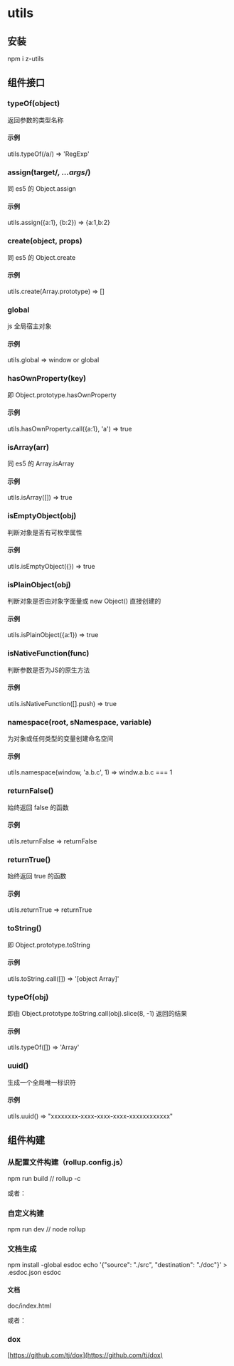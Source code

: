 # utils

## 安装
npm i z-utils

## 组件接口

### typeOf(object)
返回参数的类型名称

#### 示例
utils.typeOf(/a/) => 'RegExp'

### assign(target/*, ...args*/)
同 es5 的 Object.assign

#### 示例
utils.assign({a:1}, {b:2}) => {a:1,b:2}

### create(object, props)
同 es5 的 Object.create

#### 示例
utils.create(Array.prototype) => []

### global
js 全局宿主对象

#### 示例
utils.global => window or global

### hasOwnProperty(key)
即 Object.prototype.hasOwnProperty

#### 示例
utils.hasOwnProperty.call({a:1}, 'a') => true

### isArray(arr)
同 es5 的 Array.isArray

#### 示例
utils.isArray([]) => true

### isEmptyObject(obj)
判断对象是否有可枚举属性

#### 示例
utils.isEmptyObject({}) => true

### isPlainObject(obj)
判断对象是否由对象字面量或 new Object() 直接创建的

#### 示例
utils.isPlainObject({a:1}) => true

### isNativeFunction(func)
判断参数是否为JS的原生方法

#### 示例
utils.isNativeFunction([].push) => true

### namespace(root, sNamespace, variable)
为对象或任何类型的变量创建命名空间

#### 示例
utils.namespace(window, 'a.b.c', 1) => windw.a.b.c === 1

### returnFalse()
始终返回 false 的函数

#### 示例
utils.returnFalse => returnFalse

### returnTrue()
始终返回 true 的函数

#### 示例
utils.returnTrue => returnTrue

### toString()
即 Object.prototype.toString

#### 示例
utils.toString.call([]) => '[object Array]'

### typeOf(obj)
即由 Object.prototype.toString.call(obj).slice(8, -1) 返回的结果

#### 示例
utils.typeOf([]) => 'Array'

### uuid()
生成一个全局唯一标识符

#### 示例
utils.uuid() => "xxxxxxxx-xxxx-xxxx-xxxx-xxxxxxxxxxxx"

## 组件构建

### 从配置文件构建（rollup.config.js）
npm run build // rollup -c

或者：

### 自定义构建
npm run dev // node rollup

### 文档生成
npm install -global esdoc
echo '{"source": "./src", "destination": "./doc"}' > .esdoc.json
esdoc
#### 文档
doc/index.html

或者：

### dox
[https://github.com/tj/dox](https://github.com/tj/dox)
